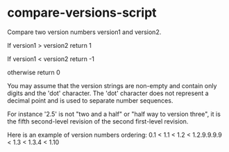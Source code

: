 # compare-versions-script
Compare two version numbers version1 and version2.

If version1 > version2 return 1

If version1 < version2 return -1

otherwise return 0

You may assume that the version strings are non-empty and contain only digits and the 'dot'
character. 
The 'dot' character does not represent a decimal point and is used to separate
number sequences.

For instance '2.5' is not "two and a half" or "half way to version three", it is
the fifth second-level revision of the second first-level revision.

Here is an example of version numbers ordering: 0.1 < 1.1 < 1.2 < 1.2.9.9.9.9 < 1.3 < 1.3.4 <
1.10
